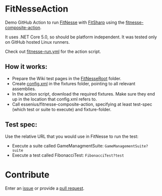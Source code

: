 # FitNesseAction
Demo GitHub Action to run [FitNesse](http://fitnesse.org) with [FitSharp](https://fitsharp.github.io/) using the [fitnesse-composite-action](../../../fitnesse-composite-action).

It uses .NET Core 5.0, so should be platform independent. It was tested only on GitHub hosted Linux runners.

Check out [fitnesse-run.yml](.github/workflows/fitnesse-run.yml) for the action script.

## How it works:
* Prepare the Wiki test pages in the [FitNesseRoot](FitNesseRoot) folder. 
* Create [config.xml](fixtures/config.xml) in the fixtures folder, pointing to all relevant assemblies.
* In the action script, download the required fixtures. Make sure they end up in the location that config.xml refers to.
* Call essenius/fitnesse-composite-action, specifying at least test-spec (which test or suite to execute) and fixture-folder.

## Test spec:
Use the relative URL that you would use in FitNesse to run the test:
* Execute a suite called GameManagmentSuite: `GameManagementSuite?suite`
* Execute a test called FibonacciTest: `FibonacciTest?test`

# Contribute
Enter an [issue](../../issues) or provide a [pull request](../../pulls). 
